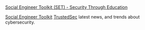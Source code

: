 
[Social Engineer Toolkit (SET) - Security Through Education](https://www.social-engineer.org/framework/se-tools/computer-based/social-engineer-toolkit-set)

[Social Engineer Toolkit](https://github.com/trustedsec/social-engineer-toolkit)
[TrustedSec](https://www.trustedsec.com/category/articles/)
latest news, and trends about cybersecurity.
